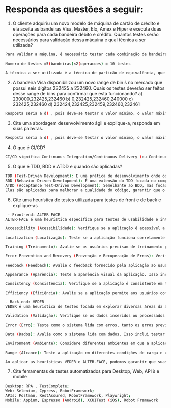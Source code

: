 # Responda as questões a seguir:
1) O cliente adquiriu um novo modelo de máquina de cartão de crédito e ela aceita as
   bandeiras Visa, Master, Elo, Amex e Hiper e executa duas operações para cada
   bandeira débito e crédito. Quantos testes serão necessários para validação dessa
   máquina e qual técnica a ser utilizada?
```bash
Para validar a máquina, é necessário testar cada combinação de bandeira e operação. Com cinco bandeiras e duas operações por bandeira, temos:

Numero de testes =5(bandeiras)×2(operacoes) = 10 testes

A técnica a ser utilizada é a técnica de particão de equivalência, que envolve a criação de subconjuntos de entradas que são tratadas da mesma forma pela aplicação, permitindo que um teste representativo seja selecionado para cada conjunto.

```
2) A bandeira Visa disponibilizou um novo range de bin ́s no mercado que possui seis
   dígitos 232425 a 232460. Quais os testes deverão ser feitos desse range de bins para
   confirmar que está funcionando?
   a) 230000,232425,232460
   b) 0,232425,232460,240000
   c) 232425,232460
   d) 232424,232425,232459,232460,232461
```bash
Resposta seria a d) , pois deve-se testar o valor mínimo, o valor máximo e valores adjacentes para garantir que a faixa está correta.

```
3) Cite uma abordagem desenvolvimento ágil e explique-a, responda em suas palavras.
```bash
Resposta seria a d) , pois deve-se testar o valor mínimo, o valor máximo e valores adjacentes para garantir que a faixa está correta.

```
4) O que é CI/CD?
```bash
CI/CD significa Continuous Integration/Continuous Delivery (ou Continuous Deployment). É uma prática de desenvolvimento de software onde as mudanças no código são automaticamente testadas e integradas em um repositório compartilhado, seguido de entrega contínua para ambientes de produção ou preparação. CI/CD automatiza o processo de integração e entrega, reduzindo o tempo de liberação de novas funcionalidades e correções, melhorando a qualidade e eficiência

```
5) O que é TDD, BDD e ATDD e quando são aplicadas?
```bash
TDD (Test-Driven Development): É uma prática de desenvolvimento onde os testes são escritos antes do código. O ciclo TDD segue três passos: escrever um teste que falha, escrever o código mínimo necessário para passar o teste, e refatorar o código.
BDD (Behavior-Driven Development): É uma extensão do TDD focada no comportamento do software. Envolve escrever especificações em uma linguagem natural que descreve a funcionalidade do sistema de uma perspectiva de usuário.
ATDD (Acceptance Test-Driven Development): Semelhante ao BDD, mas focado em definir e testar os critérios de aceitação antes de iniciar o desenvolvimento. Os testes de aceitação são criados em colaboração com os stakeholders para garantir que os requisitos são bem compreendidos.
Elas são aplicadas para melhorar a qualidade do código, garantir que o software atende aos requisitos e facilitar a comunicação entre os desenvolvedores e stakeholders


```
6) Cite uma heurística de testes utilizada para testes de front e de back e explique-as
```bash
 - Front-end: ALTER FACE
ALTER-FACE é uma heurística específica para testes de usabilidade e interface de usuário (UI). Esta heurística ajuda a garantir que a aplicação seja fácil de usar e acessível. ALTER-FACE é um acrônimo que abrange os seguintes aspectos:

Accessibility (Acessibilidade): Verifique se a aplicação é acessível a todos os usuários, incluindo aqueles com deficiências. Isso inclui a conformidade com normas de acessibilidade, como WCAG (Web Content Accessibility Guidelines).

Localization (Localização): Teste se a aplicação funciona corretamente em diferentes idiomas e regiões. Verifique traduções, formatos de data/hora, moedas, e outras localizações específicas.

Training (Treinamento): Avalie se os usuários precisam de treinamento para usar a aplicação. Idealmente, a aplicação deve ser intuitiva o suficiente para ser usada sem treinamento extensivo.

Error Prevention and Recovery (Prevenção e Recuperação de Erros): Verifique se a aplicação ajuda a prevenir erros do usuário e fornece formas claras e eficientes de recuperar de erros quando eles ocorrem.

Feedback (Feedback): Avalie o feedback fornecido pela aplicação ao usuário. Isso inclui mensagens de confirmação, notificações de erros, e outros tipos de feedback que informam ao usuário o estado atual da aplicação.

Appearance (Aparência): Teste a aparência visual da aplicação. Isso inclui a estética, a consistência de design, e a conformidade com guias de estilo.

Consistency (Consistência): Verifique se a aplicação é consistente em todas as suas partes. Isso inclui a consistência de navegação, terminologia, e comportamento.

Efficiency (Eficiência): Avalie se a aplicação permite aos usuários completar suas tarefas de maneira eficiente. Isso inclui a otimização de fluxos de trabalho, tempos de resposta rápidos, e minimização de passos desnecessários.

- Back-end: VEDER
VEDER é uma heurística de testes focada em explorar diversas áreas da aplicação para garantir uma cobertura abrangente. VEDER é um acrônimo que representa os seguintes componentes:

Validation (Validação): Verifique se os dados inseridos ou processados pelo sistema são válidos e corretos. Isso inclui a validação de campos de entrada, formatos de dados, intervalos de valores, etc.

Error (Erro): Teste como o sistema lida com erros, tanto os erros previsíveis (como entradas inválidas) quanto os imprevisíveis (como falhas de rede). Verifique se o sistema fornece mensagens de erro apropriadas e se recupera de forma graciosa.

Data (Dados): Avalie como o sistema lida com dados. Isso inclui testar a persistência de dados, integridade de dados, e a correta manipulação de dados em diversas condições e estados do sistema.

Environment (Ambiente): Considere diferentes ambientes em que a aplicação pode operar, incluindo diferentes sistemas operacionais, navegadores, dispositivos, e configurações de rede. Teste a compatibilidade e o desempenho em cada um desses ambientes.

Range (Alcance): Teste a aplicação em diferentes condições de carga e uso. Isso inclui testes de performance, testes de stress, e testes de escalabilidade para garantir que o sistema funcione corretamente sob diferentes níveis de uso e pressão.

Ao aplicar as heurísticas VEDER e ALTER-FACE, podemos garantir que suas aplicações são não apenas funcionalmente corretas, mas também amigáveis ao usuário e robustas em uma variedade de condições.
```
7) Cite ferramentas de testes automatizados para Desktop, Web, API ́s e mobile
```bash
Desktop: RPA , TestComplete; 
Web: Selenium, Cypress, RobotFramework;
APIs: Postman, RestAssured, RobotFramework, Playwright;
Mobile: Appium, Espresso (Android), XCUITest (iOS), Robot Framework

```